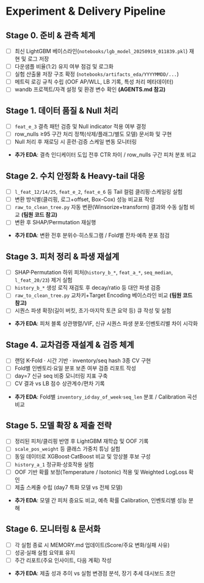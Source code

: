 # Experiment & Delivery Pipeline

## Stage 0. 준비 & 관측 체계
- [ ] 최신 LightGBM 베이스라인(`notebooks/lgb_model_20250919_011839.pkl`) 재현 및 로그 저장
- [ ] 다운샘플 비율(1:2) 유지 여부 점검 및 로그화
- [ ] 실험 산출물 저장 구조 확정 (`notebooks/artifacts_eda/YYYYMMDD/...`)
- [ ] 메트릭 로깅 규칙 수립 (OOF AP/WLL, LB 기록, 특성 처리 메타데이터)
- [ ] wandb 프로젝트/자격 설정 및 환경 변수 확인 **(AGENTS.md 참고)**

## Stage 1. 데이터 품질 & Null 처리
- [ ] `feat_e_3` 결측 패턴 검증 및 Null indicator 적용 여부 결정
- [ ] row_nulls ≥95 구간 처리 정책(삭제/플래그/별도 모델) 문서화 및 구현
- [ ] Null 처리 후 재로딩 시 훈련·검증 스케일 변동 모니터링
- **추가 EDA**: 결측 인디케이터 도입 전후 CTR 차이 / row_nulls 구간 피처 분포 비교

## Stage 2. 수치 안정화 & Heavy-tail 대응
- [ ] `l_feat_12/14/25`, `feat_e_2`, `feat_e_6` 등 Tail 컬럼 클리핑·스케일링 실험
- [ ] 변환 방식별(클리핑, 로그+offset, Box-Cox) 성능 비교표 작성
- [ ] `raw_to_clean_tree.py` 자동 변환(Winsorize+transform) 결과와 수동 실험 비교 **(팀원 코드 참고)**
- [ ] 변환 후 SHAP/Permutation 재실행
- **추가 EDA**: 변환 전후 분위수·히스토그램 / Fold별 잔차·예측 분포 점검

## Stage 3. 피처 정리 & 파생 재설계
- [ ] SHAP·Permutation 하위 피처(`history_b_*`, `feat_a_*`, `seq_median`, `l_feat_20/23`) 제거 실험
- [ ] `history_b_*` 생성 로직 재검토 후 decay/ratio 등 대안 파생 검증
- [ ] `raw_to_clean_tree.py` 교차키+Target Encoding 베이스라인 비교 **(팀원 코드 참고)**
- [ ] 시퀀스 파생 확장(길이 버킷, 초기·마지막 토큰 요약 등) 큐 작성 및 실험
- **추가 EDA**: 피처 블록 상관행렬/VIF, 신규 시퀀스 파생 분포·인벤토리별 차이 시각화

## Stage 4. 교차검증 재설계 & 검증 체계
- [ ] 랜덤 K-Fold · 시간 기반 · inventory/seq hash 3종 CV 구현
- [ ] Fold별 인벤토리·요일 분포 보존 여부 검증 리포트 작성
- [ ] day=7 신규 seq 비중 모니터링 지표 구축
- [ ] CV 결과 vs LB 점수 상관계수/편차 기록
- **추가 EDA**: Fold별 `inventory_id`·`day_of_week`·`seq_len` 분포 / Calibration 곡선 비교

## Stage 5. 모델 확장 & 제출 전략
- [ ] 정리된 피처/클리핑 반영 후 LightGBM 재학습 및 OOF 기록
- [ ] `scale_pos_weight` 등 클래스 가중치 튜닝 실험
- [ ] 동일 데이터로 XGBoost·CatBoost 비교 및 앙상블 후보 구성
- [ ] `history_a_1` 정규화·상호작용 실험
- [ ] OOF 기반 확률 보정(Temperature / Isotonic) 적용 및 Weighted LogLoss 확인
- [ ] 제출 스케줄 수립 (day7 특화 모델 vs 전체 모델)
- **추가 EDA**: 모델 간 피처 중요도 비교, 예측 확률 Calibration, 인벤토리별 성능 분해

## Stage 6. 모니터링 & 문서화
- [ ] 각 실험 종료 시 MEMORY.md 업데이트(Score/주요 변화/실패 사유)
- [ ] 성공·실패 실험 요약표 유지
- [ ] 주간 리포트(주요 인사이트, 다음 계획) 작성
- **추가 EDA**: 제출 성과 추이 vs 실험 변경점 분석, 장기 추세 대시보드 초안

